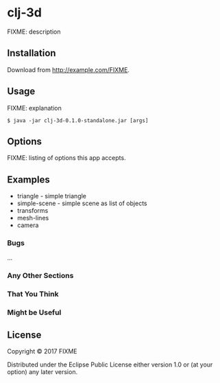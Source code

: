 # clj-3d

FIXME: description

## Installation

Download from http://example.com/FIXME.

## Usage

FIXME: explanation

    $ java -jar clj-3d-0.1.0-standalone.jar [args]

## Options

FIXME: listing of options this app accepts.

## Examples

* triangle - simple triangle
* simple-scene - simple scene as list of objects
* transforms
* mesh-lines
* camera

### Bugs

...

### Any Other Sections
### That You Think
### Might be Useful

## License

Copyright © 2017 FIXME

Distributed under the Eclipse Public License either version 1.0 or (at
your option) any later version.

